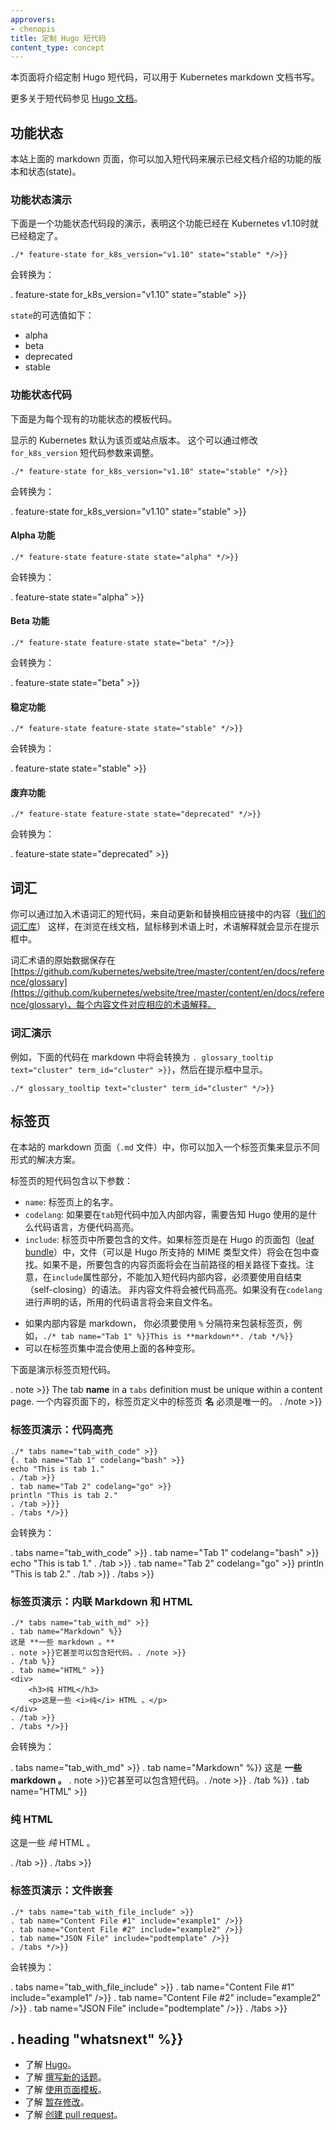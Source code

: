 ```yaml
---
approvers:
- chenopis
title: 定制 Hugo 短代码
content_type: concept
---
```


<!-- ---
approvers:
- chenopis
title: Custom Hugo Shortcodes
content_type: concept
--- -->

<!-- overview -->
<!-- This page explains the custom Hugo shortcodes that can be used in Kubernetes markdown documentation. -->
本页面将介绍定制 Hugo 短代码，可以用于 Kubernetes markdown 文档书写。

<!-- Read more about shortcodes in the [Hugo documentation](https://gohugo.io/content-management/shortcodes). -->
更多关于短代码参见 [Hugo 文档](https://gohugo.io/content-management/shortcodes)。


<!-- body -->
<!-- ## Feature state -->
## 功能状态

<!-- In a markdown page (.md file) on this site, you can add a shortcode to display version and state of the documented feature. -->
本站上面的 markdown 页面，你可以加入短代码来展示已经文档介绍的功能的版本和状态(state)。

<!-- ### Feature state demo -->
### 功能状态演示

<!-- Below is a demo of the feature state snippet, which displays the feature as stable in Kubernetes version 1.10. -->
下面是一个功能状态代码段的演示，表明这个功能已经在 Kubernetes v1.10时就已经稳定了。

```
./* feature-state for_k8s_version="v1.10" state="stable" */>}}
```

<!-- Will render to: -->
会转换为：

. feature-state for_k8s_version="v1.10" state="stable" >}}

<!-- The valid values for `state` are: -->
`state`的可选值如下：

* alpha
* beta
* deprecated
* stable

<!-- ### Feature state code -->
### 功能状态代码

<!-- Below is the template code for each available feature state. -->
下面是为每个现有的功能状态的模板代码。

<!-- The displayed Kubernetes version defaults to that of the page or the site. This can be changed by passing the <code>for_k8s_version</code> shortcode parameter. -->

显示的 Kubernetes 默认为该页或站点版本。
这个可以通过修改 <code>for_k8s_version</code> 短代码参数来调整。

```
./* feature-state for_k8s_version="v1.10" state="stable" */>}}
```

<!-- Renders to: -->
会转换为：

. feature-state for_k8s_version="v1.10" state="stable" >}}

<!-- #### Alpha feature -->
#### Alpha 功能

```
./* feature-state feature-state state="alpha" */>}}
```

<!-- Renders to: -->
会转换为：

. feature-state state="alpha" >}}


<!-- #### Beta feature -->
#### Beta 功能

```
./* feature-state feature-state state="beta" */>}}
```

<!-- Renders to: -->
会转换为：

. feature-state state="beta" >}}

<!-- #### Stable feature -->
#### 稳定功能

```
./* feature-state feature-state state="stable" */>}}
```

<!-- Renders to: -->
会转换为：

. feature-state state="stable" >}}

<!-- #### Deprecated feature -->
#### 废弃功能

```
./* feature-state feature-state state="deprecated" */>}}
```

<!-- Renders to: -->
会转换为：

. feature-state state="deprecated" >}}

<!-- ## Glossary -->
## 词汇

<!-- You can reference glossary terms with an inclusion that will automatically update and replace content with the relevant links from [our glossary](/docs/reference/glossary/). When the term is moused-over by someone
using the online documentation, the glossary entry will display a tooltip. -->

你可以通过加入术语词汇的短代码，来自动更新和替换相应链接中的内容（[我们的词汇库](/docs/reference/glossary/)）
这样，在浏览在线文档，鼠标移到术语上时，术语解释就会显示在提示框中。

<!-- The raw data for glossary terms is stored at [https://github.com/kubernetes/website/tree/master/content/en/docs/reference/glossary](https://github.com/kubernetes/website/tree/master/content/en/docs/reference/glossary), with a content file for each glossary term. -->

词汇术语的原始数据保存在 [https://github.com/kubernetes/website/tree/master/content/en/docs/reference/glossary](https://github.com/kubernetes/website/tree/master/content/en/docs/reference/glossary)，每个内容文件对应相应的术语解释。

<!-- ### Glossary Demo -->
### 词汇演示

<!-- For example, the following include within the markdown will render to . glossary_tooltip text="cluster" term_id="cluster" >}} with a tooltip: -->

例如，下面的代码在 markdown 中将会转换为 `. glossary_tooltip text="cluster" term_id="cluster" >}}`，然后在提示框中显示。

````liquid
./* glossary_tooltip text="cluster" term_id="cluster" */>}}
````

<!-- ## Tabs -->
## 标签页

<!-- In a markdown page (`.md` file) on this site, you can add a tab set to display multiple flavors of a given solution. -->
在本站的 markdown 页面（`.md` 文件）中，你可以加入一个标签页集来显示不同形式的解决方案。

<!-- The `tabs` shortcode takes these parameters: -->
标签页的短代码包含以下参数：

<!-- * `name`: The name as shown on the tab.
* `codelang`: If you provide inner content to the `tab` shortcode, you can tell Hugo what code language to use for highlighting.
* `include`: The file to include in the tab. If the tab lives in a Hugo [leaf bundle](https://gohugo.io/content-management/page-bundles/#leaf-bundles), the file -- which can be any MIME type supported by Hugo -- will be looked up in the bundle itself. If not, the content page to include will be looked up relative to the current. Note that with the `include` you will not have any shortcode inner content and must use the self-closing syntax, e.g. ./* tab name="Content File #1" include="example1" /*/>}}. Non-content files will be code-highlighted. The language to use will be taken from the filename if not provided in `codelang`. -->

* `name`: 标签页上的名字。
* `codelang`: 如果要在`tab`短代码中加入内部内容，需要告知 Hugo 使用的是什么代码语言，方便代码高亮。
* `include`: 标签页中所要包含的文件。如果标签页是在 Hugo 的页面包（[leaf bundle](https://gohugo.io/content-management/page-bundles/#leaf-bundles)）中，文件（可以是 Hugo 所支持的 MIME 类型文件）将会在包中查找。如果不是，所要包含的内容页面将会在当前路径的相关路径下查找。注意，在`include`属性部分，不能加入短代码内部内容，必须要使用自结束（self-closing）的语法。
非内容文件将会被代码高亮。如果没有在`codelang`进行声明的话，所用的代码语言将会来自文件名。

<!-- * If your inner content is markdown, you must use `%`-delimiter to surorund the tab, e.g. `./* tab name="Tab 1" %}}This is **markdown**. /tab */%}}`
* You can combine the variations mentioned above inside a tab set. -->

* 如果内部内容是 markdown， 你必须要使用 `%` 分隔符来包装标签页，例如，`./* tab name="Tab 1" %}}This is **markdown**. /tab */%}}`
* 可以在标签页集中混合使用上面的各种变形。

<!-- Below is a demo of the tabs shortcode. -->
下面是演示标签页短代码。

. note >}}
The tab **name** in a `tabs` definition must be unique within a content page.
一个内容页面下的，标签页定义中的标签页 **名** 必须是唯一的。
. /note >}}

<!-- ### Tabs demo: Code highlighting -->
### 标签页演示：代码高亮

```go-text-template
./* tabs name="tab_with_code" >}}
{. tab name="Tab 1" codelang="bash" >}}
echo "This is tab 1."
. /tab >}}
. tab name="Tab 2" codelang="go" >}}
println "This is tab 2."
. /tab >}}}
. /tabs */>}}
```

<!-- Will be rendered as: -->
会转换为：

. tabs name="tab_with_code" >}}
. tab name="Tab 1" codelang="bash" >}}
echo "This is tab 1."
. /tab >}}
. tab name="Tab 2" codelang="go" >}}
println "This is tab 2."
. /tab >}}
. /tabs >}}

<!-- ### Tabs demo: Inline Markdown and HTML -->
### 标签页演示：内联 Markdown 和 HTML

```go-html-template
./* tabs name="tab_with_md" >}}
. tab name="Markdown" %}}
这是 **一些 markdown 。**
. note >}}它甚至可以包含短代码。. /note >}}
. /tab %}}
. tab name="HTML" >}}
<div>
	<h3>纯 HTML</h3>
	<p>这是一些 <i>纯</i> HTML 。</p>
</div>
. /tab >}}
. /tabs */>}}
```

<!-- Will be rendered as: -->
会转换为：

. tabs name="tab_with_md" >}}
. tab name="Markdown" %}}
这是 **一些 markdown 。**
. note >}}它甚至可以包含短代码。. /note >}}
. /tab %}}
. tab name="HTML" >}}
<div>
	<h3>纯 HTML</h3>
	<p>这是一些 <i>纯</i> HTML 。</p>
</div>
. /tab >}}
. /tabs >}}

<!-- ### Tabs demo: File include -->
### 标签页演示：文件嵌套

```go-text-template
./* tabs name="tab_with_file_include" >}}
. tab name="Content File #1" include="example1" />}}
. tab name="Content File #2" include="example2" />}}
. tab name="JSON File" include="podtemplate" />}}
. /tabs */>}}
```

<!-- Will be rendered as: -->
会转换为：

. tabs name="tab_with_file_include" >}}
. tab name="Content File #1" include="example1" />}}
. tab name="Content File #2" include="example2" />}}
. tab name="JSON File" include="podtemplate" />}}
. /tabs >}}




## . heading "whatsnext" %}}

<!-- * Learn about [Hugo](https://gohugo.io/).
* Learn about [writing a new topic](/docs/home/contribute/write-new-topic/).
* Learn about [using page templates](/docs/home/contribute/page-templates/).
* Learn about [staging your changes](/docs/home/contribute/stage-documentation-changes/)
* Learn about [creating a pull request](/docs/home/contribute/create-pull-request/). -->

* 了解 [Hugo](https://gohugo.io/)。
* 了解 [撰写新的话题](/docs/home/contribute/write-new-topic/)。
* 了解 [使用页面模板](/docs/home/contribute/page-templates/)。
* 了解 [暂存修改](/docs/home/contribute/stage-documentation-changes/)。
* 了解 [创建 pull request](/docs/home/contribute/create-pull-request/)。

